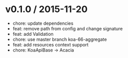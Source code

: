 
v0.1.0 / 2015-11-20
===================

  * chore: update dependencies
  * feat: remove path from config and change signature
  * feat: add Validation
  * chore: use master branch koa-66-aggregate
  * feat: add resources context support
  * chore: KoaApiBase -> Acacia
